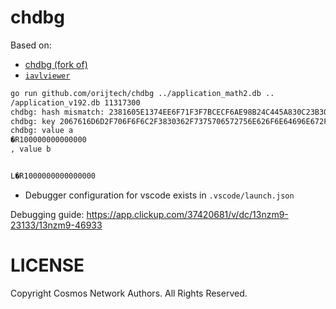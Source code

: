 # chdbg

Based on:
- [chdbg (fork of)](https://github.com/orijtech/chdbg)
- [`iavlviewer`](https://github.com/cosmos/iavl/tree/master/cmd/iaviewer)

```bash
go run github.com/orijtech/chdbg ../application_math2.db ..
/application_v192.db 11317300 
chdbg: hash mismatch: 2381605E1374EE6F71F3F7BCECF6AE98B24C445A830C23B30424F1BE3E5DA7F4 != 28416BB9D35C766372F701B998B58927757B828E02E1D982167B7181D03C28EE
chdbg: key 2067616D6D2F706F6F6C2F3830362F7375706572756E626F6E64696E672F6F736D6F76616C6F706572316C3338373933636A6A6B73396B3730776B7864713777336175686A6D71753973396C346E6A792F6E6F64652F000000044C1FF2520000: value mismatch
chdbg: value a 
�R100000000000000
, value b 


L�R1000000000000000
```
- Debugger configuration for vscode exists in `.vscode/launch.json`

Debugging guide: https://app.clickup.com/37420681/v/dc/13nzm9-23133/13nzm9-46933

# LICENSE
Copyright Cosmos Network Authors. All Rights Reserved.
